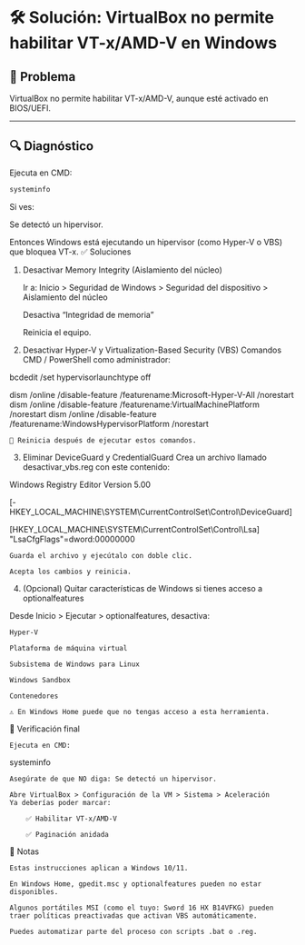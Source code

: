 # 🛠️ Solución: VirtualBox no permite habilitar VT-x/AMD-V en Windows

## 🧠 Problema  
VirtualBox no permite habilitar VT-x/AMD-V, aunque esté activado en BIOS/UEFI.

---

## 🔍 Diagnóstico  
Ejecuta en CMD:

```cmd
systeminfo
```

Si ves:

Se detectó un hipervisor.

Entonces Windows está ejecutando un hipervisor (como Hyper-V o VBS) que bloquea VT-x.
✅ Soluciones
1. Desactivar Memory Integrity (Aislamiento del núcleo)

    Ir a:
    Inicio > Seguridad de Windows > Seguridad del dispositivo > Aislamiento del núcleo

    Desactiva “Integridad de memoria”

    Reinicia el equipo.

2. Desactivar Hyper-V y Virtualization-Based Security (VBS)
Comandos CMD / PowerShell como administrador:

bcdedit /set hypervisorlaunchtype off

dism /online /disable-feature /featurename:Microsoft-Hyper-V-All /norestart
dism /online /disable-feature /featurename:VirtualMachinePlatform /norestart
dism /online /disable-feature /featurename:WindowsHypervisorPlatform /norestart

    🔄 Reinicia después de ejecutar estos comandos.

3. Eliminar DeviceGuard y CredentialGuard
Crea un archivo llamado desactivar_vbs.reg con este contenido:

Windows Registry Editor Version 5.00

[-HKEY_LOCAL_MACHINE\SYSTEM\CurrentControlSet\Control\DeviceGuard]

[HKEY_LOCAL_MACHINE\SYSTEM\CurrentControlSet\Control\Lsa]
"LsaCfgFlags"=dword:00000000

    Guarda el archivo y ejecútalo con doble clic.

    Acepta los cambios y reinicia.

4. (Opcional) Quitar características de Windows si tienes acceso a optionalfeatures

Desde Inicio > Ejecutar > optionalfeatures, desactiva:

    Hyper-V

    Plataforma de máquina virtual

    Subsistema de Windows para Linux

    Windows Sandbox

    Contenedores

    ⚠️ En Windows Home puede que no tengas acceso a esta herramienta.

🔁 Verificación final

    Ejecuta en CMD:

systeminfo

    Asegúrate de que NO diga: Se detectó un hipervisor.

    Abre VirtualBox > Configuración de la VM > Sistema > Aceleración
    Ya deberías poder marcar:

        ✅ Habilitar VT-x/AMD-V

        ✅ Paginación anidada

📌 Notas

    Estas instrucciones aplican a Windows 10/11.

    En Windows Home, gpedit.msc y optionalfeatures pueden no estar disponibles.

    Algunos portátiles MSI (como el tuyo: Sword 16 HX B14VFKG) pueden traer políticas preactivadas que activan VBS automáticamente.

    Puedes automatizar parte del proceso con scripts .bat o .reg.
